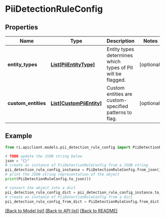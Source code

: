 # PiiDetectionRuleConfig


## Properties

Name | Type | Description | Notes
------------ | ------------- | ------------- | -------------
**entity_types** | [**List[PiiEntityType]**](PiiEntityType.md) | Entity types determines which types of PII will be flagged. | [optional] 
**custom_entities** | [**List[CustomPiiEntity]**](CustomPiiEntity.md) | Custom entities are custom-specified patterns to flag. | [optional] 

## Example

```python
from ri.apiclient.models.pii_detection_rule_config import PiiDetectionRuleConfig

# TODO update the JSON string below
json = "{}"
# create an instance of PiiDetectionRuleConfig from a JSON string
pii_detection_rule_config_instance = PiiDetectionRuleConfig.from_json(json)
# print the JSON string representation of the object
print(PiiDetectionRuleConfig.to_json())

# convert the object into a dict
pii_detection_rule_config_dict = pii_detection_rule_config_instance.to_dict()
# create an instance of PiiDetectionRuleConfig from a dict
pii_detection_rule_config_from_dict = PiiDetectionRuleConfig.from_dict(pii_detection_rule_config_dict)
```
[[Back to Model list]](../README.md#documentation-for-models) [[Back to API list]](../README.md#documentation-for-api-endpoints) [[Back to README]](../README.md)

